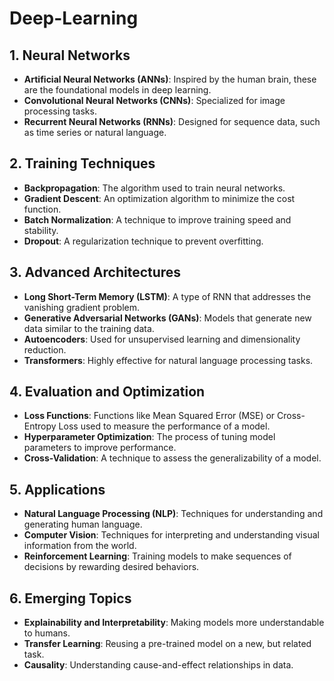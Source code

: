 # Deep-Learning

## 1. Neural Networks
- **Artificial Neural Networks (ANNs)**: Inspired by the human brain, these are the foundational models in deep learning.
- **Convolutional Neural Networks (CNNs)**: Specialized for image processing tasks.
- **Recurrent Neural Networks (RNNs)**: Designed for sequence data, such as time series or natural language.

## 2. Training Techniques
- **Backpropagation**: The algorithm used to train neural networks.
- **Gradient Descent**: An optimization algorithm to minimize the cost function.
- **Batch Normalization**: A technique to improve training speed and stability.
- **Dropout**: A regularization technique to prevent overfitting.

## 3. Advanced Architectures
- **Long Short-Term Memory (LSTM)**: A type of RNN that addresses the vanishing gradient problem.
- **Generative Adversarial Networks (GANs)**: Models that generate new data similar to the training data.
- **Autoencoders**: Used for unsupervised learning and dimensionality reduction.
- **Transformers**: Highly effective for natural language processing tasks.

## 4. Evaluation and Optimization
- **Loss Functions**: Functions like Mean Squared Error (MSE) or Cross-Entropy Loss used to measure the performance of a model.
- **Hyperparameter Optimization**: The process of tuning model parameters to improve performance.
- **Cross-Validation**: A technique to assess the generalizability of a model.

## 5. Applications
- **Natural Language Processing (NLP)**: Techniques for understanding and generating human language.
- **Computer Vision**: Techniques for interpreting and understanding visual information from the world.
- **Reinforcement Learning**: Training models to make sequences of decisions by rewarding desired behaviors.

## 6. Emerging Topics
- **Explainability and Interpretability**: Making models more understandable to humans.
- **Transfer Learning**: Reusing a pre-trained model on a new, but related task.
- **Causality**: Understanding cause-and-effect relationships in data.
